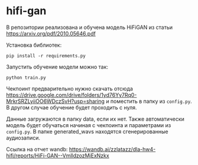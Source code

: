 # hifi-gan

В репозитории реализована и обучена модель HiFiGAN из статьи https://arxiv.org/pdf/2010.05646.pdf

Установка библиотек:
```
pip install -r requirements.py
```
Запустить обучение модели можно так:
```
python train.py
```
Чекпоинт предварительно нужно скачать отсюда https://drive.google.com/drive/folders/1yd76Yy7Rq0-MrkrSRZLyiiOO6WDczSvH?usp=sharing и поместить в папку из ```config.py```. В другом случае обучение будет проходить с нуля.

Данные загружаются в папку data, если их нет. Также автоматически модель будет обучаться начиная с чекпоинта и параметрами из ```config.py```.
В папке generated_wavs находятся сгенерированные аудиозаписи.

Ссылка на отчет wandb: https://wandb.ai/zzlatazz/dla-hw4-hifi/reports/HiFi-GAN--VmlldzozMjExNzkx
